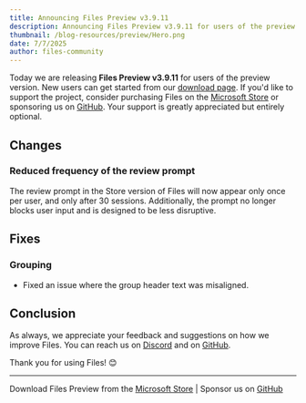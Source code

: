 ```yaml
---
title: Announcing Files Preview v3.9.11
description: Announcing Files Preview v3.9.11 for users of the preview version.
thumbnail: /blog-resources/preview/Hero.png
date: 7/7/2025
author: files-community
---
```


Today we are releasing **Files Preview v3.9.11** for users of the preview version. New users can get started from our [download page](/download/). If you'd like to support the project, consider purchasing Files on the [Microsoft Store](ms-windows-store://pdp/?ProductId=9NSQD9PKV3SS&cid=FilesWebsite) or sponsoring us on [GitHub](https://github.com/sponsors/yaira2). Your support is greatly appreciated but entirely optional.

## Changes

### Reduced frequency of the review prompt

The review prompt in the Store version of Files will now appear only once per user, and only after 30 sessions. Additionally, the prompt no longer blocks user input and is designed to be less disruptive.

## Fixes

### Grouping

- Fixed an issue where the group header text was misaligned.  

## Conclusion

As always, we appreciate your feedback and suggestions on how we improve Files. You can reach us on [Discord](https://discord.gg/files) and on [GitHub](https://github.com/files-community/Files/).

Thank you for using Files! 😊

---

Download Files Preview from the [Microsoft Store](ms-windows-store://pdp/?ProductId=9NSQD9PKV3SS&cid=FilesWebsite) | Sponsor us on [GitHub](https://github.com/sponsors/yaira2/)
